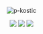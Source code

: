 


<p align="center"> <img src="https://github-readme-stats.vercel.app/api?username=p-kostic&show_icons=true&theme=gotham" alt="p-kostic"/>

<p align="center">
<a href="https://blog.kostic.dev"><img src="https://img.shields.io/badge/blog.kostic.dev-3423A6?style=flat&logo=Google-Chrome&logoColor=white"/></a>
<a href="https://linkedin.com/in/pekostic"><img src="https://img.shields.io/badge/-Petar%20Kosti%C4%87%20-0077B5?style=flat&logo=Linkedin&logoColor=white"/></a>
<a href="mailto:petar@kostic.dev"><img src="https://img.shields.io/badge/-petar@kostic.dev-D14836?style=flat&logo=Gmail&logoColor=white"/></a>

</p>

 
